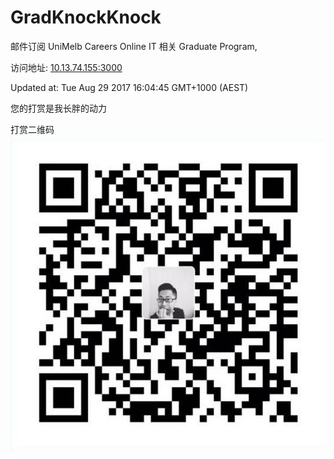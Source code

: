 # GradKnockKnock
邮件订阅 UniMelb Careers Online IT 相关 Graduate Program, 

访问地址: [10.13.74.155:3000](http://10.13.74.155:3000)

Updated at: Tue Aug 29 2017 16:04:45 GMT+1000 (AEST)

您的打赏是我长胖的动力

打赏二维码![QR](public/QR.png)